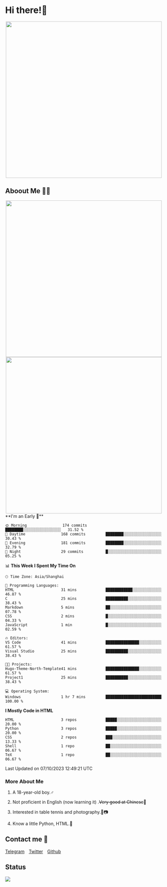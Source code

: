 # Hi there!🎉

<div align=center><img src="https://count.getloli.com/get/@Cicada000?theme=moebooru" width=500px></div>

## Aboout Me 👀💦

<div align=center>
<img src="https://github-readme-stats.vercel.app/api?username=Cicada000&show_icons=true&theme=tokyonight" width=500px>
<br>
<img src="https://github-readme-stats.vercel.app/api/top-langs/?username=Cicada000&show_icons=true&theme=tokyonight&layout=compact" width=500px>
</div>
<!--START_SECTION:waka-->
**I'm an Early 🐤** 

```text
🌞 Morning                174 commits         ████████░░░░░░░░░░░░░░░░░   31.52 % 
🌆 Daytime                168 commits         ████████░░░░░░░░░░░░░░░░░   30.43 % 
🌃 Evening                181 commits         ████████░░░░░░░░░░░░░░░░░   32.79 % 
🌙 Night                  29 commits          █░░░░░░░░░░░░░░░░░░░░░░░░   05.25 % 
```


📊 **This Week I Spent My Time On** 

```text
🕑︎ Time Zone: Asia/Shanghai

💬 Programming Languages: 
HTML                     31 mins             ████████████░░░░░░░░░░░░░   46.87 % 
C                        25 mins             ██████████░░░░░░░░░░░░░░░   38.43 % 
Markdown                 5 mins              ██░░░░░░░░░░░░░░░░░░░░░░░   07.78 % 
CSS                      2 mins              █░░░░░░░░░░░░░░░░░░░░░░░░   04.33 % 
JavaScript               1 min               █░░░░░░░░░░░░░░░░░░░░░░░░   02.59 % 

🔥 Editors: 
VS Code                  41 mins             ███████████████░░░░░░░░░░   61.57 % 
Visual Studio            25 mins             ██████████░░░░░░░░░░░░░░░   38.43 % 

🐱‍💻 Projects: 
Hugo-Theme-North-Template41 mins             ███████████████░░░░░░░░░░   61.57 % 
Project1                 25 mins             ██████████░░░░░░░░░░░░░░░   38.43 % 

💻 Operating System: 
Windows                  1 hr 7 mins         █████████████████████████   100.00 % 
```

**I Mostly Code in HTML** 

```text
HTML                     3 repos             █████░░░░░░░░░░░░░░░░░░░░   20.00 % 
Python                   3 repos             █████░░░░░░░░░░░░░░░░░░░░   20.00 % 
CSS                      2 repos             ███░░░░░░░░░░░░░░░░░░░░░░   13.33 % 
Shell                    1 repo              ██░░░░░░░░░░░░░░░░░░░░░░░   06.67 % 
TeX                      1 repo              ██░░░░░░░░░░░░░░░░░░░░░░░   06.67 % 
```




 Last Updated on 07/10/2023 12:49:21 UTC
<!--END_SECTION:waka-->

### More About Me

1. A 18-year-old boy.♂

2. Not proficient in English (now learning it) .~~Very good at Chinese~~🤣

3. Interested in table tennis and photography.🏓📷

4. Know a little Python, HTML.🐍


## Contact me 💬

[Telegram](https://t.me/CicadaLYW)&emsp;[Twitter](https://twitter.com/Cicada0001)&emsp;[Github](https://github.com/Cicada000)

## Status
<img src="https://weather-icon.journeyad.repl.co/@hangzhou?v=1" align="left">







